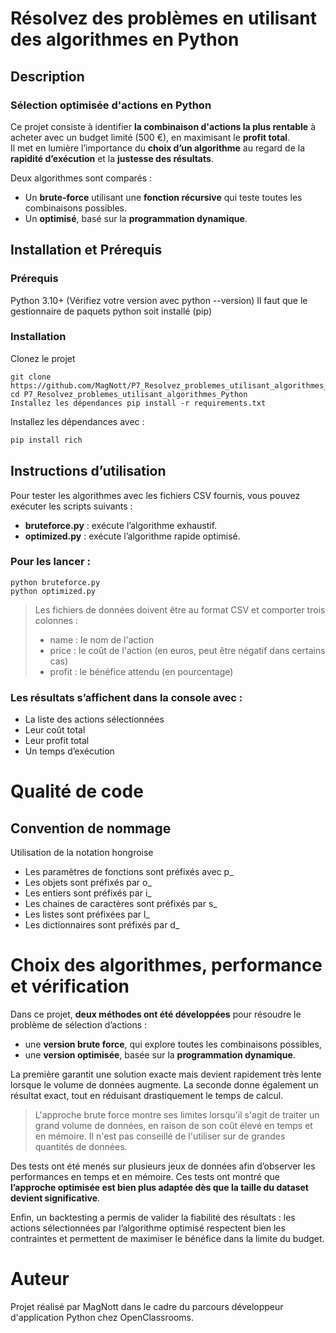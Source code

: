 # Résolvez des problèmes en utilisant des algorithmes en Python



## Description
### Sélection optimisée d'actions en Python
Ce projet consiste à identifier **la combinaison d'actions la plus rentable** à acheter avec un budget limité (500 €), en maximisant le **profit total**.  
Il met en lumière l’importance du **choix d’un algorithme** au regard de la **rapidité d’exécution** et la **justesse des résultats**.

Deux algorithmes sont comparés :
- Un **brute-force** utilisant une **fonction récursive** qui teste toutes les combinaisons possibles.
- Un **optimisé**, basé sur la **programmation dynamique**.


## Installation et Prérequis
### Prérequis
Python 3.10+ (Vérifiez votre version avec python --version) Il faut que le gestionnaire de paquets python soit installé (pip)

### Installation
Clonez le projet

```
git clone https://github.com/MagNott/P7_Resolvez_problemes_utilisant_algorithmes_Python
cd P7_Resolvez_problemes_utilisant_algorithmes_Python
Installez les dépendances pip install -r requirements.txt
```

Installez les dépendances avec :

```bash
pip install rich
```

## Instructions d’utilisation

Pour tester les algorithmes avec les fichiers CSV fournis, vous pouvez exécuter les scripts suivants :
- **bruteforce.py** : exécute l’algorithme exhaustif.
- **optimized.py** : exécute l’algorithme rapide optimisé.

### Pour les lancer :
```
python bruteforce.py
python optimized.py
```

>Les fichiers de données doivent être au format CSV et comporter trois colonnes :
>- name : le nom de l'action
>- price : le coût de l'action (en euros, peut être négatif dans certains cas)
>- profit : le bénéfice attendu (en pourcentage)


### Les résultats s’affichent dans la console avec :
- La liste des actions sélectionnées
- Leur coût total
- Leur profit total
- Un temps d’exécution

# Qualité de code
## Convention de nommage
Utilisation de la notation hongroise

- Les paramètres de fonctions sont préfixés avec p_
- Les objets sont préfixés par o_
- Les entiers sont préfixés par i_
- Les chaines de caractères sont préfixés par s_
- Les listes sont préfixées par l_
- Les dictionnaires sont préfixés par d_

# Choix des algorithmes, performance et vérification
Dans ce projet, **deux méthodes ont été développées** pour résoudre le problème de sélection d’actions : 
- une **version brute force**, qui explore toutes les combinaisons possibles,
- une **version optimisée**, basée sur la **programmation dynamique**.

La première garantit une solution exacte mais devient rapidement très lente lorsque le volume de données augmente. La seconde donne également un résultat exact, tout en réduisant drastiquement le temps de calcul.

> L'approche brute force montre ses limites lorsqu'il s'agit de traiter un grand volume de données, en raison de son coût élevé en temps et en mémoire. Il n'est pas conseillé de l'utiliser sur de grandes quantités de données.

Des tests ont été menés sur plusieurs jeux de données afin d’observer les performances en temps et en mémoire. Ces tests ont montré que **l’approche optimisée est bien plus adaptée dès que la taille du dataset devient significative**.

Enfin, un backtesting a permis de valider la fiabilité des résultats : les actions sélectionnées par l’algorithme optimisé respectent bien les contraintes et permettent de maximiser le bénéfice dans la limite du budget.

# Auteur
Projet réalisé par MagNott dans le cadre du parcours développeur d'application Python chez OpenClassrooms.

